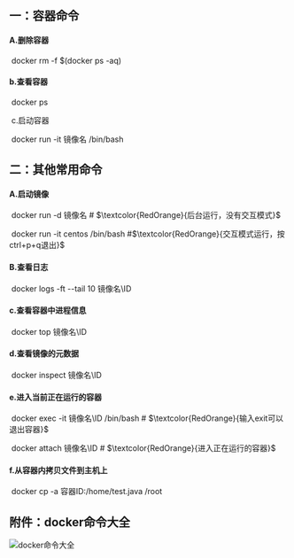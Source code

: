 ## **一：容器命令**

#### 	**A.删除容器**

​	docker rm -f $(docker ps -aq)

#### 	**b.查看容器**

​	docker ps

​	c.启动容器

​	docker run -it 镜像名 /bin/bash

## **二：其他常用命令**

#### 	**A.启动镜像**

​	docker run -d   镜像名   #  $\textcolor{RedOrange}{后台运行，没有交互模式}$

​	docker run -it centos /bin/bash #$\textcolor{RedOrange}{交互模式运行，按ctrl+p+q退出}$



#### 	B.查看日志

​		docker logs -ft --tail 10 镜像名\ID

#### 	**c.查看容器中进程信息**

​		docker top 镜像名\ID

#### 	**d.查看镜像的元数据**

​	docker inspect 镜像名\ID

#### 	**e.进入当前正在运行的容器**

​	docker exec -it 镜像名\ID /bin/bash     #  $\textcolor{RedOrange}{输入exit可以退出容器}$

​	 docker attach  镜像名\ID                  #  $\textcolor{RedOrange}{进入正在运行的容器}$

#### 	**f.从容器内拷贝文件到主机上**

​	docker cp -a 容器ID:/home/test.java /root





























## **附件**：docker命令大全

![docker命令大全](https://cdn.jsdelivr.net/gh/jackmumu123/dockernote@main/pitures/20210709190504.jpg)